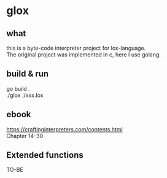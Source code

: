 # glox

## what
this is a byte-code interpreter project for lox-language.<br>
The original project was implemented in c, here I use golang.<br>

## build & run
go build .<br>
./glox ./xxx.lox<br>

## ebook
https://craftinginterpreters.com/contents.html<br>
Chapter 14-30<br>

## Extended functions
TO-BE